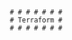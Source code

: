 















                          # # # # # # #
                          # Terraform #
                          # # # # # # #

